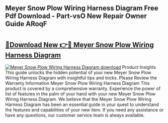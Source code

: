 ## Meyer Snow Plow Wiring Harness Diagram Free Pdf Download - Part-vsO New Repair Owner Guide ARoqF

# <h2><a href="http://dfmiy7.blite.top/?on=Meyer+Snow+Plow+Wiring+Harness+Diagram">🔗Download New 👉🔴 Meyer Snow Plow Wiring Harness Diagram</a></h2>

[![Meyer Snow Plow Wiring Harness Diagram download](https://i.imgur.com/lujVjoI.png)](http://dfmiy7.blite.top/?on=Meyer+Snow+Plow+Wiring+Harness+Diagram)
Product Insights This guide unlocks the hidden potential of your new Meyer Snow Plow Wiring Harness Diagram with insightful tips and tricks. Please Review the Warranty Information Meyer Snow Plow Wiring Harness Diagram This product is covered by a comprehensive warranty. Experience the power of list of features in the palm of your hand with your new Meyer Snow Plow Wiring Harness Diagram. We believe that the Meyer Snow Plow Wiring Harness Diagram has been an essential guide in your quest to understand the features and capabilities of your new item. If you need any assistance or have any questions, our customer service team is always available.

